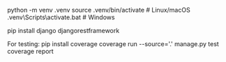 python -m venv .venv
source .venv/bin/activate  # Linux/macOS
.venv\Scripts\activate.bat  # Windows

pip install django djangorestframework

For testing:
pip install coverage
coverage run --source='.' manage.py test
coverage report
